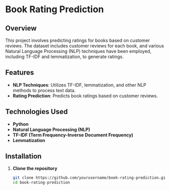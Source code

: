 # Book Rating Prediction

## Overview
This project involves predicting ratings for books based on customer reviews. The dataset includes customer reviews for each book, and various Natural Language Processing (NLP) techniques have been employed, including TF-IDF and lemmatization, to generate ratings.

## Features
- **NLP Techniques**: Utilizes TF-IDF, lemmatization, and other NLP methods to process text data.
- **Rating Prediction**: Predicts book ratings based on customer reviews.

## Technologies Used
- **Python**
- **Natural Language Processing (NLP)**
- **TF-IDF (Term Frequency-Inverse Document Frequency)**
- **Lemmatization**

## Installation

1. **Clone the repository**
   ```bash
   git clone https://github.com/yourusername/book-rating-prediction.git
   cd book-rating-prediction

